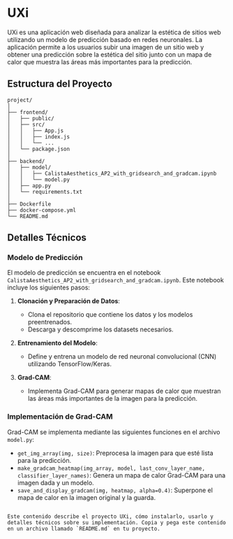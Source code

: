 # UXi

UXi es una aplicación web diseñada para analizar la estética de sitios web utilizando un modelo de predicción basado en redes neuronales. La aplicación permite a los usuarios subir una imagen de un sitio web y obtener una predicción sobre la estética del sitio junto con un mapa de calor que muestra las áreas más importantes para la predicción.


## Estructura del Proyecto

```
project/
│
├── frontend/
│   ├── public/
│   ├── src/
│   │   ├── App.js
│   │   ├── index.js
│   │   └── ...
│   └── package.json
│
├── backend/
│   ├── model/
│   │   ├── CalistaAesthetics_AP2_with_gridsearch_and_gradcam.ipynb
│   │   └── model.py
│   ├── app.py
│   └── requirements.txt
│
├── Dockerfile
├── docker-compose.yml
└── README.md
```

## Detalles Técnicos

### Modelo de Predicción

El modelo de predicción se encuentra en el notebook `CalistaAesthetics_AP2_with_gridsearch_and_gradcam.ipynb`. Este notebook incluye los siguientes pasos:

1. **Clonación y Preparación de Datos**: 
   - Clona el repositorio que contiene los datos y los modelos preentrenados.
   - Descarga y descomprime los datasets necesarios.

2. **Entrenamiento del Modelo**:
   - Define y entrena un modelo de red neuronal convolucional (CNN) utilizando TensorFlow/Keras.

3. **Grad-CAM**:
   - Implementa Grad-CAM para generar mapas de calor que muestran las áreas más importantes de la imagen para la predicción.

### Implementación de Grad-CAM

Grad-CAM se implementa mediante las siguientes funciones en el archivo `model.py`:

- `get_img_array(img, size)`: Preprocesa la imagen para que esté lista para la predicción.
- `make_gradcam_heatmap(img_array, model, last_conv_layer_name, classifier_layer_names)`: Genera un mapa de calor Grad-CAM para una imagen dada y un modelo.
- `save_and_display_gradcam(img, heatmap, alpha=0.4)`: Superpone el mapa de calor en la imagen original y la guarda.


```

Este contenido describe el proyecto UXi, cómo instalarlo, usarlo y detalles técnicos sobre su implementación. Copia y pega este contenido en un archivo llamado `README.md` en tu proyecto.
